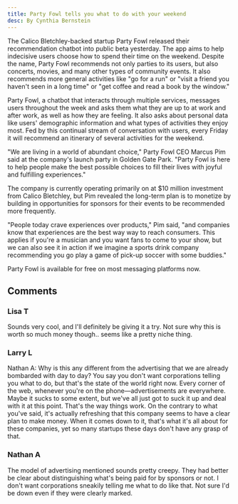 ```yaml
---
title: Party Fowl tells you what to do with your weekend
desc: By Cynthia Bernstein
---
```

The Calico Bletchley-backed startup Party Fowl released their recommendation chatbot into public beta yesterday. The app aims to help indecisive users choose how to spend their time on the weekend. Despite the name, Party Fowl recommends not only parties to its users, but also concerts, movies, and many other types of community events. It also recommends more general activities like "go for a run" or "visit a friend you haven't seen in a long time" or "get coffee and read a book by the window."

Party Fowl, a chatbot that interacts through multiple services, messages users throughout the week and asks them what they are up to at work and after work, as well as how they are feeling. It also asks about personal data like users' demographic information and what types of activities they enjoy most. Fed by this continual stream of conversation with users, every Friday it will recommend an itinerary of several activities for the weekend.

"We are living in a world of abundant choice," Party Fowl CEO Marcus Pim said at the company's launch party in Golden Gate Park. "Party Fowl is here to help people make the best possible choices to fill their lives with joyful and fulfilling experiences."

The company is currently operating primarily on at $10 million investment from Calico Bletchley, but Pim revealed the long-term plan is to monetize by building in opportunities for sponsors for their events to be recommended more frequently.

"People today crave experiences over products," Pim said, "and companies know that experiences are the best way way to reach consumers. This applies if you're a musician and you want fans to come to your show, but we can also see it in action if we imagine a sports drink company recommending you go play a game of pick-up soccer with some buddies."

Party Fowl is available for free on most messaging platforms now.

## Comments

### Lisa T

Sounds very cool, and I'll definitely be giving it a try. Not sure why this is worth so much money though.. seems like a pretty niche thing.

### Larry L

Nathan A: Why is this any different from the advertising that we are already bombarded with day to day? You say you don't want corporations telling you what to do, but that's the state of the world right now. Every corner of the web, whenever you're on the phone—advertisements are everywhere. Maybe it sucks to some extent, but we've all just got to suck it up and deal with it at this point. That's the way things work. On the contrary to what you've said, it's actually refreshing that this company seems to have a clear plan to make money. When it comes down to it, that's what it's all about for these companies, yet so many startups these days don't have any grasp of that.

### Nathan A

The model of advertising mentioned sounds pretty creepy. They had better be clear about distinguishing what's being paid for by sponsors or not. I don't want corporations sneakily telling me what to do like that. Not sure I'd be down even if they were clearly marked.
